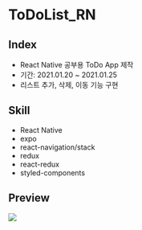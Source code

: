 # ToDoList_RN

## Index
- React Native 공부용 ToDo App 제작
- 기간: 2021.01.20 ~ 2021.01.25
- 리스트 추가, 삭제, 이동 기능 구현

## Skill
- React Native
- expo
- react-navigation/stack
- redux
- react-redux
- styled-components

## Preview
![](RN_TodoApp.gif)
